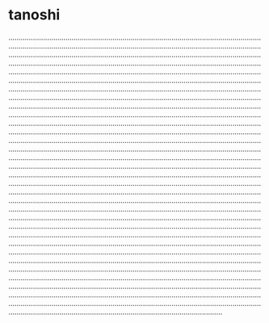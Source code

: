 # tanoshi
.........................................................................................................................................................................................................................................................................................................................................................................................................................................................................................................................................................................................................................................................................................................................................................................................................................................................................................................................................................................................................................................................................................................................................................................................................................................................................................................................................................................................................................................................................................................................................................................................................................................................................................................................................................................................................................................................................................................................................................................................................................................................................................................................................................................................................................................................................................................................................................................................................................................................................................................................................................................................................................................................................................................................................................................................................................................................................................................................................................................................................................................................................................................................................................................................................................................................................................................................................................................................................................................................................................................................................................................................................................................................................................................................................................................................................................................................................................................................................................................................................................................................................................................................................................................................................................................